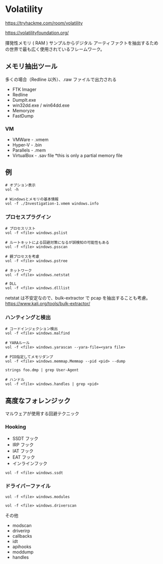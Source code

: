 # Volatility

https://tryhackme.com/room/volatility

https://volatilityfoundation.org/

揮発性メモリ ( RAM ) サンプルからデジタル アーティファクトを抽出するための世界で最も広く使用されているフレームワーク。

## メモリ抽出ツール

多くの場合（Redline 以外）、.raw ファイルで出力される

- FTK Imager
- Redline
- DumpIt.exe
- win32dd.exe / win64dd.exe
- Memoryze
- FastDump

### VM

- VMWare - .vmem
- Hyper-V - .bin
- Parallels - .mem
- VirtualBox - .sav file \*this is only a partial memory file

## 例

```shell
# オプション表示
vol -h

# Windowsとメモリの基本情報
vol -f ./Investigation-1.vmem windows.info
```

### プロセスプラグイン

```shell
# プロセスリスト
vol -f <file> windows.pslist

# ルートキットによる回避対策になるが誤検知の可能性もある
vol -f <file> windows.psscan

# 親プロセスを考慮
vol -f <file> windows.pstree

# ネットワーク
vol -f <file> windows.netstat

# DLL
vol -f <file> windows.dlllist
```

netstat は不安定なので、bulk-extractor で pcap を抽出することも考慮。  
https://www.kali.org/tools/bulk-extractor/

### ハンティングと検出

```shell
# コードインジェクション検出
vol -f <file> windows.malfind

# YARAルール
vol -f <file> windows.yarascan --yara-file=<yara file>
```

```shell
# PID指定してメモリダンプ
vol -f <file> windows.memmap.Memmap --pid <pid> --dump

strings foo.dmp | grep User-Agent

# ハンドル
vol -f <file> windows.handles | grep <pid>
```

## 高度なフォレンジック

マルウェアが使用する回避テクニック

### Hooking

- SSDT フック
- IRP フック
- IAT フック
- EAT フック
- インラインフック

```shell
vol -f <file> windows.ssdt
```

### ドライバーファイル

```shell
vol -f <file> windows.modules

vol -f <file> windows.driverscan
```

その他

- modscan
- driverirp
- callbacks
- idt
- apihooks
- moddump
- handles
